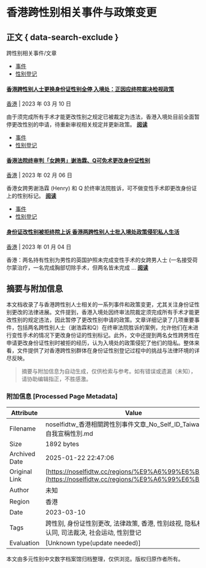# 香港跨性别相关事件与政策变更

## 正文 { data-search-exclude }


跨性别相关事件/文章

- [事件](/news/)
- [性别登记](/tags/%e6%80%a7%e5%88%a5%e7%99%bb%e8%a8%98/)

#### [香港跨性别人士更换身份证性别全停 入境处：正因应终院裁决检视政策](https://noselfidtw.cc/news/hk-transgender-id-card-gender-marker-changes-suspended/)

[香港](/regions/%E9%A6%99%E6%B8%AF/) | 2023 年 03 月 10 日

由于须完成所有手术才能更改性别之规定已被裁定为违法，香港入境处目前全面暂停更改性别的申请，待重新审视相关规定并更新政策。 [**阅读**](https://noselfidtw.cc/news/hk-transgender-id-card-gender-marker-changes-suspended/)

- [事件](/news/)
- [性别登记](/tags/%e6%80%a7%e5%88%a5%e7%99%bb%e8%a8%98/)

#### [香港法院终审判「女跨男」谢浩霖、Q可免术更改身份证性别](https://noselfidtw.cc/news/kh-xie-haolin-q-change-gender-id/)

[香港](/regions/%E9%A6%99%E6%B8%AF/) | 2023 年 02 月 06 日

香港女跨男谢浩霖 (Henry) 和 Q 於终审法院胜诉，可不做变性手术即更改身份证上的性别标记。 [**阅读**](https://noselfidtw.cc/news/kh-xie-haolin-q-change-gender-id/)

- [事件](/news/)
- [性别登记](/tags/%e6%80%a7%e5%88%a5%e7%99%bb%e8%a8%98/)

#### [身份证改性别被拒终院上诉 香港两跨性别人士批入境处政策侵犯私人生活](https://noselfidtw.cc/news/transgender-man-gender-change-denied-by-hong-kong-immigration/)

[香港](/regions/%E9%A6%99%E6%B8%AF/) | 2023 年 01 月 04 日

香港：两名持有性别为男性的英国护照未完成变性手术的女跨男人士 (一名接受荷尔蒙治疗，一名完成胸部切除手术，但两名皆未完成 … [**阅读**](https://noselfidtw.cc/news/transgender-man-gender-change-denied-by-hong-kong-immigration/)
<!-- tcd_original_link https://noselfidtw.cc/regions/%E9%A6%99%E6%B8%AF/ -->


## 摘要与附加信息

<!-- tcd_abstract -->
本文档收录了与香港跨性别人士相关的一系列事件和政策变更，尤其关注身份证性别更改的法律进展。文件提到，香港入境处因终审法院裁定须完成所有手术才能更改性别的规定违法，因此暂停了更改性别申请的政策。文章详细记录了几项重要事件，包括两名跨性别人士（谢浩霖和Q）在终审法院胜诉的案例，允许他们在未进行变性手术的情况下更改身份证的性别标记。此外，文中还提到两名女性跨男性在申请更改身份证性别时被拒的经历，认为入境处的政策侵犯了他们的隐私。整体来看，文件提供了对香港跨性别群体在身份证性别登记过程中的挑战与法律环境的详尽反映。
<!-- tcd_abstract_end -->

> 摘要与附加信息为自动生成，仅供检索与参考。如有错误或遗漏（未知），请协助编辑指正，不胜感激。

### 附加信息 [Processed Page Metadata]

| Attribute       | Value                                  |
|-----------------|----------------------------------------|
| Filename        | noselfidtw_香港相關跨性別事件文章_No_Self_ID_Taiwan_反對自我宣稱性別.md                             |
| Size            | 1892 bytes                           |
| Archived Date   | 2025-01-22 22:47:06                             |
| Original Link   | [https://noselfidtw.cc/regions/%E9%A6%99%E6%B8%AF/](https://noselfidtw.cc/regions/%E9%A6%99%E6%B8%AF/)                       |
| Author          | 未知                               |
| Region          | 香港                               |
| Date            | 2023-03-10                                 |
| Tags            | 跨性别, 身份证性别更改, 法律政策, 香港, 性别歧视, 隐私权, 性别认同, 司法裁决, 社会运动, 性别登记                                 |
| Evaluation            | [Unknown type(update needed)]                                 |
<!-- tcd_table_end -->

本文由多元性别中文数字档案馆归档整理，仅供浏览。版权归原作者所有。
